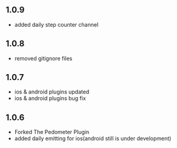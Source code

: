 ## 1.0.9

-   added daily step counter channel

## 1.0.8

-   removed gitignore files

## 1.0.7

-   ios & android plugins updated
-   ios & android plugins bug fix

## 1.0.6

-   Forked The Pedometer Plugin
-   added daily emitting for ios(android still is under development)
